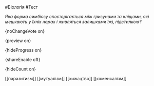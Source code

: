 #Біологія #Тест

*Яка форма симбіозу спостерігається між гризунами та кліщами, які мешкають у їхніх норах і живляться залишками їжі, підстилкою?*

{noChangeVote on}

{preview on}

{hideProgress on}

{shareEnable off}

{hideCount on}

[[паразитизм]]
[[мутуалізм]]
[[хижацтво]]
[[коменсалізм]]
